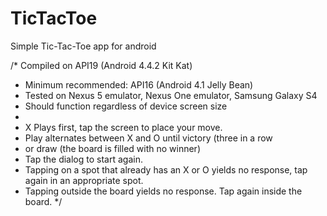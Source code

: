 TicTacToe
=========

Simple Tic-Tac-Toe app for android


/*	Compiled on API19 (Android 4.4.2 Kit Kat)
 * 	Minimum recommended: API16 (Android 4.1 Jelly Bean)
 * 	Tested on Nexus 5 emulator, Nexus One emulator, Samsung Galaxy S4
 * 	Should function regardless of device screen size
 * 
 * 	X Plays first, tap the screen to place your move.
 * 	Play alternates between X and O until victory (three in a row 
 * 	or draw (the board is filled with no winner)
 * 	Tap the dialog to start again.
 * 	Tapping on a spot that already has an X or O yields no response, tap again in an appropriate spot.
 * 	Tapping outside the board yields no response. Tap again inside the board.
*/
